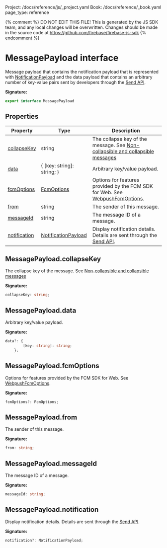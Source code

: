 Project: /docs/reference/js/_project.yaml
Book: /docs/reference/_book.yaml
page_type: reference

{% comment %}
DO NOT EDIT THIS FILE!
This is generated by the JS SDK team, and any local changes will be
overwritten. Changes should be made in the source code at
https://github.com/firebase/firebase-js-sdk
{% endcomment %}

# MessagePayload interface
Message payload that contains the notification payload that is represented with [NotificationPayload](./messaging_.notificationpayload.md#notificationpayload_interface) and the data payload that contains an arbitrary number of key-value pairs sent by developers through the [Send API](https://firebase.google.com/docs/reference/fcm/rest/v1/projects.messages#notification)<!-- -->.

<b>Signature:</b>

```typescript
export interface MessagePayload 
```

## Properties

|  Property | Type | Description |
|  --- | --- | --- |
|  [collapseKey](./messaging_.messagepayload.md#messagepayloadcollapsekey) | string | The collapse key of the message. See [Non-collapsible and collapsible messages](https://firebase.google.com/docs/cloud-messaging/concept-options#collapsible_and_non-collapsible_messages) |
|  [data](./messaging_.messagepayload.md#messagepayloaddata) | { \[key: string\]: string; } | Arbitrary key/value payload. |
|  [fcmOptions](./messaging_.messagepayload.md#messagepayloadfcmoptions) | [FcmOptions](./messaging_.fcmoptions.md#fcmoptions_interface) | Options for features provided by the FCM SDK for Web. See [WebpushFcmOptions](https://firebase.google.com/docs/reference/fcm/rest/v1/projects.messages#webpushfcmoptions)<!-- -->. |
|  [from](./messaging_.messagepayload.md#messagepayloadfrom) | string | The sender of this message. |
|  [messageId](./messaging_.messagepayload.md#messagepayloadmessageid) | string | The message ID of a message. |
|  [notification](./messaging_.messagepayload.md#messagepayloadnotification) | [NotificationPayload](./messaging_.notificationpayload.md#notificationpayload_interface) | Display notification details. Details are sent through the [Send API](https://firebase.google.com/docs/reference/fcm/rest/v1/projects.messages#notification)<!-- -->. |

## MessagePayload.collapseKey

The collapse key of the message. See [Non-collapsible and collapsible messages](https://firebase.google.com/docs/cloud-messaging/concept-options#collapsible_and_non-collapsible_messages)

<b>Signature:</b>

```typescript
collapseKey: string;
```

## MessagePayload.data

Arbitrary key/value payload.

<b>Signature:</b>

```typescript
data?: {
        [key: string]: string;
    };
```

## MessagePayload.fcmOptions

Options for features provided by the FCM SDK for Web. See [WebpushFcmOptions](https://firebase.google.com/docs/reference/fcm/rest/v1/projects.messages#webpushfcmoptions)<!-- -->.

<b>Signature:</b>

```typescript
fcmOptions?: FcmOptions;
```

## MessagePayload.from

The sender of this message.

<b>Signature:</b>

```typescript
from: string;
```

## MessagePayload.messageId

The message ID of a message.

<b>Signature:</b>

```typescript
messageId: string;
```

## MessagePayload.notification

Display notification details. Details are sent through the [Send API](https://firebase.google.com/docs/reference/fcm/rest/v1/projects.messages#notification)<!-- -->.

<b>Signature:</b>

```typescript
notification?: NotificationPayload;
```
